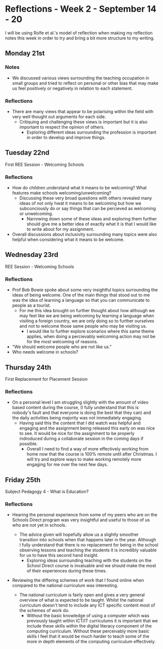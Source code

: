 Reflections - Week 2 - September 14 - 20
===
I will be using Rolfe et al.'s model of reflection when making my reflection notes this week in order to try and bring a bit more structure to my writing.

Monday 21st
---
### Notes
* We discussed various views surrounding the teaching occupation in small groups and tried to reflect on personal or other bias that may make us feel positively or negatively in relation to each statement.

### Reflections
* There are many views that appear to be polarising within the field with very well thought out arguments for each side. 
    * Critiquing and challenging these views is important but it is also important to respect the opinion of others. 
        * Exploring different ideas surrounding the profession is important in order to develop and improve things. 

Tuesday 22nd
---
First REE Session - Welcoming Schools
### Reflections
* How do children understand what it means to be welcoming? What features make schools welcoming/unwelcoming?
    * Discussing these very broad questions with others revealed many ideas of not only hwat it means to be welcoming but how we subconciously do or say things that can be percieved as welcoming or unwelcoming.
        * Narrowing down some of these ideas and exploring them further should give me a better idea of exactly what it is that I would like to write about for my assignment.
* Overall discussions about inclusivity surrounding many topics were also helpful when considering what it means to be welcome.

Wednesday 23rd
---
REE Session - Welcoming Schools
### Reflections
* Prof Bob Bowie spoke about some very insightful topics surrounding the ideas of being welcome. One of the main things that stood out to me was the idea of learning a language so that you can communicate to people as a tourist.
    * For me this idea brought on further thought about how although we may feel like we are being welcoming by learning a language when visiting a foreign country, we are only doing so to further ourselves and not to welcome those same people who may be visiting us.
        * I would like to further explore scenarios where this same theme applies, when doing a percievably welcoming action may not be for the most welcoming of reasons.
* "We should welcome people who are not like us."
* Who needs welcome in schools?

Thursday 24th
---
First Replacement for Placement Session
### Reflections
* On a personal level I am struggling slightly with the amount of video based content during the course, (I fully understand that this is nobody's fault and that everyone is doing the best that they can) and the daily activities being majority was not immediately engaging.
    * Having said this the content that I did watch was helpful and engaging and the assignment being released this early on was nice to see. It would be nice for the assignment to be properly indroduced during a collaborate session in the coming days if possible.
        * Overall I need to find a way of more effectively working from home now that the course is 100% remote until after Christmas. I will try and explore ways to make working remotely more engaging for me over the next few days. 

Friday 25th
---
Subject Pedagogy 4 - What is Education?
### Reflections
* Hearing the personal experience from some of my peers who are on the Schools Direct program was very insightful and useful to those of us who are not yet in schools.
    * The advice given will hopefully allow us a slightly smoother transition into schools when that happens later in the year. Although I fully understand that there is no replacement for being in the school observing lessons and teaching the students it is incredibly valuable for us to have this second hand insight.
        * Exploring ideas surrounding teaching with the students on the School Direct course is invaluable and we should make the most of their experiences during these times.

* Reviewing the differing schemes of work that I found online when compared to the national curriculum was interesting.
    * The national curriculum is fairly open and gives a very general overview of what is expected to be taught. Whilst the national curriculum doesn't tend to include any ICT specific content most of the schemes of work do.
        * Without the basic knowledge of using a computer which was previously taught within ICT/IT curriculums it is important that we include these skills within the digital literacy component of the computing curriculum. Without these perceivably more basic skills I feel that it would be much harder to teach some of the more in depth elements of the computing curriculum effectively.
